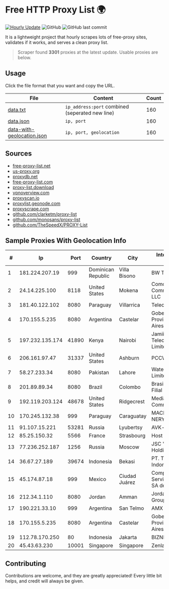 
# Free HTTP Proxy List 🌍

[![Hourly Update](https://github.com/mertguvencli/http-proxy-list/actions/workflows/main.yml/badge.svg?branch=main)](https://github.com/mertguvencli/http-proxy-list/actions/workflows/main.yml)
![GitHub](https://img.shields.io/github/license/mertguvencli/http-proxy-list)
![GitHub last commit](https://img.shields.io/github/last-commit/mertguvencli/http-proxy-list)

It is a lightweight project that hourly scrapes lots of free-proxy sites, validates if it works, and serves a clean proxy list.


> Scraper found **3301** proxies at the latest update. Usable proxies are below.

## Usage

Click the file format that you want and copy the URL.


|File|Content|Count|
|----|-------|-----|
|[data.txt](https://raw.githubusercontent.com/mertguvencli/http-proxy-list/main/proxy-list/data.txt)|`ip_address:port` combined (seperated new line)|160|
|[data.json](https://raw.githubusercontent.com/mertguvencli/http-proxy-list/main/proxy-list/data.json)|`ip, port`|160|
|[data-with-geolocation.json](https://raw.githubusercontent.com/mertguvencli/http-proxy-list/main/proxy-list/data-with-geolocation.json)|`ip, port, geolocation`|160|

## Sources

* [free-proxy-list.net](https://free-proxy-list.net)
* [us-proxy.org](https://www.us-proxy.org)
* [proxydb.net](http://proxydb.net)
* [free-proxy-list.com](https://free-proxy-list.com/?page=&port=&type%5B%5D=http&type%5B%5D=https&up_time=0&search=Search)
* [proxy-list.download](https://www.proxy-list.download/HTTP)
* [vpnoverview.com](https://vpnoverview.com/privacy/anonymous-browsing/free-proxy-servers)
* [proxyscan.io](https://www.proxyscan.io)
* [proxylist.geonode.com](https://proxylist.geonode.com/api/proxy-list?limit=300&page=1&sort_by=lastChecked&sort_type=desc&protocols=http,https)
* [proxyscrape.com](https://api.proxyscrape.com/v2/?request=displayproxies&protocol=http&timeout=10000&country=all&ssl=all&anonymity=all)
* [github.com/clarketm/proxy-list](https://raw.githubusercontent.com/clarketm/proxy-list/master/proxy-list-raw.txt)
* [github.com/monosans/proxy-list](https://raw.githubusercontent.com/monosans/proxy-list/main/proxies/http.txt)
* [github.com/TheSpeedX/PROXY-List](https://raw.githubusercontent.com/TheSpeedX/PROXY-List/master/http.txt)


## Sample Proxies With Geolocation Info

|#|Ip|Port|Country|City|Internet Service Provider|
|-|--|----|-------|----|-------------------------|
|1|181.224.207.19|999|Dominican Republic|Villa Bisono|BW TELECOM|
|2|24.14.225.100|8118|United States|Mokena|Comcast Cable Communications, LLC|
|3|181.40.122.102|8080|Paraguay|Villarrica|Telecel S.A.|
|4|170.155.5.235|8080|Argentina|Castelar|Gobernacion de la Provincia de Buenos Aires|
|5|197.232.135.174|41890|Kenya|Nairobi|Jamii Telecommunications Limited|
|6|206.161.97.47|31337|United States|Ashburn|PCCW Global, Inc.|
|7|58.27.233.34|8080|Pakistan|Lahore|Wateen Telecom Limited|
|8|201.89.89.34|8080|Brazil|Colombo|Brasil Telecom S/A - Filial Distrito Federal|
|9|192.119.203.124|48678|United States|Ridgecrest|Mediacom Communications|
|10|170.245.132.38|999|Paraguay|Caraguatay|MACHADO BAEZ, NERY JAVIER|
|11|91.107.15.221|53281|Russia|Lyubertsy|AVK-computer ltd|
|12|85.25.150.32|5566|France|Strasbourg|Host Europe GmbH|
|13|77.236.252.187|1256|Russia|Moscow|JSC "ER-Telecom Holding"|
|14|36.67.27.189|39674|Indonesia|Bekasi|PT. Telekomunikasi Indonesia|
|15|45.174.87.18|999|Mexico|Ciudad Juárez|Computadoras y Servicios Especiales SA de CV|
|16|212.34.1.110|8080|Jordan|Amman|Jordan Telecom Group|
|17|190.221.33.10|999|Argentina|San Telmo|AMX Argentina S.A.|
|18|170.155.5.235|8080|Argentina|Castelar|Gobernacion de la Provincia de Buenos Aires|
|19|112.78.170.250|80|Indonesia|Jakarta|BIZNET|
|20|45.43.63.230|10001|Singapore|Singapore|Zenlayer Inc|



## Contributing

Contributions are welcome, and they are greatly appreciated! Every
little bit helps, and credit will always be given.

